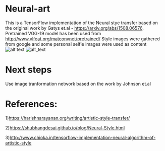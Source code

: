 # Neural-art

This is a TensorFlow implementation of the Neural stye transfer based on the original work by Gatys et.al - https://arxiv.org/abs/1508.06576. 
Pretrained VGG-19 model has been used from http://www.vlfeat.org/matconvnet/pretrained/
Style images were gathered from google and some personal selfie images were used as content 
![alt text](https://github.com/akash29/Neural-art/blob/master/images/Self-Portrait.jpg)
![alt_text](https://media.giphy.com/media/2tThJEl9OVGbrlbDoA/giphy.gif)

# Next steps
Use image tranformation network based on the work by Johnson et.al 


# References:
1)https://harishnarayanan.org/writing/artistic-style-transfer/

2)https://shubhangdesai.github.io/blog/Neural-Style.html

3)http://www.chioka.in/tensorflow-implementation-neural-algorithm-of-artistic-style
